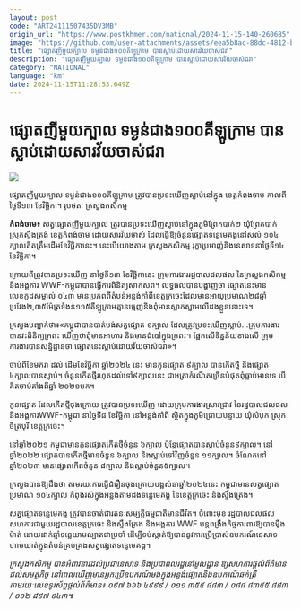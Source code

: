 ```yaml
---
layout: post
code: "ART24111507435DV3MB"
origin_url: "https://www.postkhmer.com/national/2024-11-15-140-260685"
image: "https://github.com/user-attachments/assets/eea5b8ac-88dc-4812-bc13-ee7bc47bd830"
title: "ផ្សោតញីមួយក្បាល ទម្ងន់ជាង១០០គីឡូក្រាម បានស្លាប់ដោយសារវ័យចាស់ជរា"
description: "​​ផ្សោតញីមួយក្បាល ទម្ងន់ជាង១០០គីឡូក្រាម បានស្លាប់ដោយសារវ័យចាស់ជរា​"
category: "NATIONAL"
language: "km"
date: 2024-11-15T11:28:53.649Z
---
```


# ផ្សោតញីមួយក្បាល ទម្ងន់ជាង១០០គីឡូក្រាម បានស្លាប់ដោយសារវ័យចាស់ជរា

![](https://github.com/user-attachments/assets/6fe86018-b201-4d1e-b6dd-8df865660857)

ផ្សោតញីមួយក្បាល ទម្ងន់ជាង១០០គីឡូក្រាម ត្រូវបានប្រទះឃើញស្លាប់នៅក្នុង ខេត្តកំពុងចាម កាលពីថ្ងៃទី១៣ ខែវិច្ឆិកា។ រូបថតៈ ក្រសួងកសិកម្ម

**កំពង់ចាម៖** សត្វ​ផ្សោត​ញី​មួយ​ក្បាល ​ត្រូវបាន​ប្រទះ​ឃើញ​ស្លាប់ ​នៅក្នុង​ភូមិព្រែកបាក់២ ​ឃុំព្រែកបាក់​ ស្រុកស្ទឹងត្រង់ ​ខេត្តកំពង់ចាម ដោយសារ​វ័យចាស់ ដែល​ធ្វើ​ឱ្យ​ចំនួនផ្សោត​ទន្លេមេគង្គ​នៅសល់ ​១០៤​ក្បាលគិតត្រឹមដើមខែវិច្ឆិកានេះ។ នេះបើ​យោង​តាម ក្រសួង​កសិកម្ម រុក្ខា​ប្រមាញ់​និង​នេសាទ​នាថ្ងៃទី១៤​ខែវិច្ឆិកា។ 

ក្រោយ​ពីត្រូវ​បាន​ប្រទះ​ឃើញ នាថ្ងៃទី១៣ ខែវិច្ឆិកានេះ ក្រុមការងារ​រដ្ឋបាល​ជលផល នៃក្រសួង​កសិកម្ម និងអង្គការ WWF-កម្ពុជា​បានធ្វើការ​ពិនិត្យ​សាកសព។ លទ្ធផល​បានបង្ហាញថា ផ្សោតនេះមាន​លេខកូដសម្គាល់ ០៤៣ មានប្រភពពីតំបន់អន្លង់កាំពី​ខេត្តក្រចេះ​ដែលមានអាយុ​ប្រមាណ​២៨ឆ្នាំ​ប្រវែង២,៣៥ម៉ែត្រ​ទំងន់១១៥គីឡូក្រាម​គ្មានធ្មេញ​និងពុំមានស្លាកស្នាម​លើដងខ្លួន​នោះទេ។ 

ក្រសួង​បញ្ជាក់ថា៖«កម្ពុជា​បានបាត់បង់​សត្វផ្សោត ១ក្បាល ដែលត្រូវប្រទះឃើញស្លាប់...ក្រុមការងារ​បានវះពិនិត្យក្រពះ ឃើញថាពុំមានអាហារ និងមានដំបៅក្នុងក្រពះ។ ផ្អែកលើទិន្នន័យខាងលើ ក្រុមការងារបានសន្និដ្ឋានថា ផ្សោតនេះស្លាប់ដោយវ័យចាស់ជរា»។ 

ចាប់ពីខែមករា ដល់ ដើមខែវិច្ឆិកា ឆ្នាំ២០២៤ នេះ មានកូនផ្សោត ៩ក្បាល បានកើតថ្មី និងផ្សោត ៤ក្បាលបានស្លាប់។ ចំនួនកើតថ្មីរហុតដល់ទៅ៩ក្បាលនេះ ជាអត្រាកំណើតច្រើនបំផុតពុំធ្លាប់មានទេ បើគិតចាប់​តាំងពី​ឆ្នាំ ២០២១មក។ 

កូនផ្សោត ដែលកើតថ្មីចុងក្រោយ ត្រូវបានប្រទះឃើញ ដោយក្រុមការងារស្រាវជ្រាវ នៃរដ្ឋបាលជល​ផល និង​អង្គការ​WWF-កម្ពុជា នាថ្ងៃទី៨ ខែវិច្ឆិកា នៅអន្លង់កាំពី ស្ថិតក្នុងភូមិជ្រោយបន្ទាយ ឃុំសំបុក ស្រុកចិត្របុរី ខេត្តក្រចេះ។

នៅឆ្នាំ២០២១ កម្ពុជាមានកូនផ្សោតកើតថ្មីចំនួន ៦ក្បាល ប៉ុន្តែផ្សោតបានស្លាប់ចំនួន​៩​ក្បាល។ នៅ​ឆ្នាំ២០២២ ផ្សោតបានកើតថ្មីមានចំនួន ៦ក្បាល និងស្លាប់ទៅវិញចំនួន ១១ក្បាល។ ចំណែកនៅ​ឆ្នាំ២០២៣ មាន​ផ្សោត​កើត​ចំនួន ៨ក្បាល និងស្លាប់ចំនួន៥ក្បាល។

ក្រសួងបានឱ្យដឹងថា តាមរយៈការធ្វើជំរឿនចុងក្រោយបង្អស់នាឆ្នាំ២០២៤នេះ កម្ពុជាមានសត្វផ្សោតប្រមាណ ១០៤ក្បាល កំពុងរស់ក្នុងអន្លង់តាមដងទន្លេមេគង្គ នៃខេត្តក្រចេះ និងស្ទឹងត្រែង។ 

សត្វផ្សោតទន្លេមេគង្គ ត្រូវបានចាត់ជារតនៈសម្បត្តិធម្មជាតិមានជីវិត។ ចំពោះមុខ រដ្ឋបាលជលផល សហការជាមួយរដ្ឋបាលខេត្តក្រចេះ និងស្ទឹងត្រែង និងអង្គការ WWF បន្តពង្រឹងកិច្ចការពារឱ្យបានម៉ឺងម៉ាត់ ដោយដាក់ឆ្មាំទន្លេយាមល្បាតជាប្រចាំ ដើម្បីទប់ស្កាត់​ឱ្យបាននូវការប្រើប្រាស់​ឧបករណ៍នេសាទ​ហាមឃាត់ក្នុងតំបន់គ្រប់គ្រង​សត្វផ្សោតទន្លេមេគង្គ។     

_ក្រសួងកសិកម្ម បានអំពាវនាវដល់ប្រជានេសាទ និងប្រជាពលរដ្ឋ​នៅមូលដ្ឋាន ឱ្យសហការផ្តល់ព័ត៌មានដល់សមត្ថកិច្ច នៅពេលឃើញមានអ្នកប្រើឧបករណ៍មងក្នុងអន្លង់ផ្សោតនិងឧបករណ៍ឆក់ត្រី តាមរយៈលេខទូរស័ព្ទផ្តល់ព័ត៌មាន៖ ០៩៧ ៦៦៦ ៤៩៩៩ / ០១១ ៣៥៥ ៨៨៣ / ០៨៨ ៨៣៥៥ ៨៨៣ / ០១២ ៨៩៧ ៩៤៣៕_